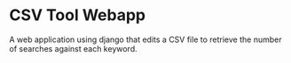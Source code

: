 # CSV Tool Webapp
A web application using django that edits a CSV file to retrieve the number of searches against each keyword.
